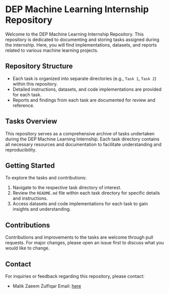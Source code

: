 # DEP Machine Learning Internship Repository

Welcome to the DEP Machine Learning Internship Repository. This repository is dedicated to documenting and storing tasks assigned during the internship. Here, you will find implementations, datasets, and reports related to various machine learning projects.

## Repository Structure

- Each task is organized into separate directories (e.g., `Task 1`, `Task 2`) within this repository.
- Detailed instructions, datasets, and code implementations are provided for each task.
- Reports and findings from each task are documented for review and reference.

## Tasks Overview

This repository serves as a comprehensive archive of tasks undertaken during the DEP Machine Learning Internship. Each task directory contains all necessary resources and documentation to facilitate understanding and reproducibility.

## Getting Started

To explore the tasks and contributions:

1. Navigate to the respective task directory of interest.
2. Review the `README.md` file within each task directory for specific details and instructions.
3. Access datasets and code implementations for each task to gain insights and understanding.

## Contributions

Contributions and improvements to the tasks are welcome through pull requests. For major changes, please open an issue first to discuss what you would like to change.

## Contact

For inquiries or feedback regarding this repository, please contact:
- Malik Zaeem Zulfiqar
  Email: [here](zaim03767@gmail.com)

